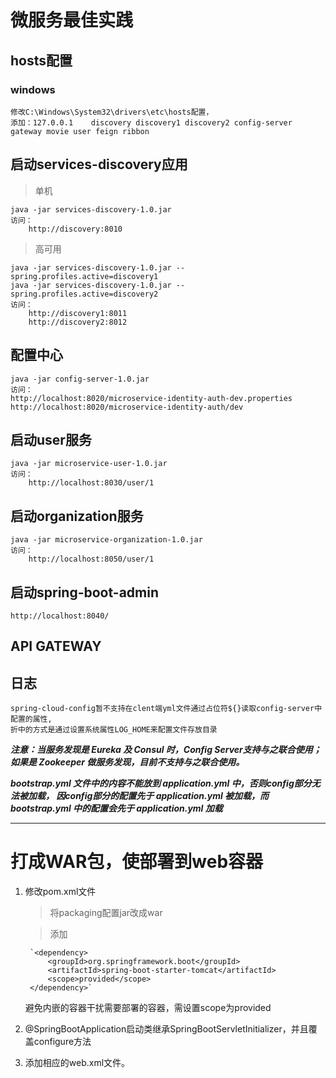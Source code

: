 # 微服务最佳实践

## hosts配置
### windows
    修改C:\Windows\System32\drivers\etc\hosts配置，
    添加：127.0.0.1	discovery discovery1 discovery2 config-server gateway movie user feign ribbon

## 启动services-discovery应用
> 单机

    java -jar services-discovery-1.0.jar
    访问：
        http://discovery:8010

> 高可用

    java -jar services-discovery-1.0.jar --spring.profiles.active=discovery1
    java -jar services-discovery-1.0.jar --spring.profiles.active=discovery2
    访问：
        http://discovery1:8011   
        http://discovery2:8012
        
## 配置中心
    java -jar config-server-1.0.jar
    访问：
    http://localhost:8020/microservice-identity-auth-dev.properties
    http://localhost:8020/microservice-identity-auth/dev

## 启动user服务
    java -jar microservice-user-1.0.jar
    访问：
        http://localhost:8030/user/1
    
## 启动organization服务
    java -jar microservice-organization-1.0.jar
    访问：
        http://localhost:8050/user/1
    
## 启动spring-boot-admin
    
    http://localhost:8040/
    
## API GATEWAY

## 日志

    spring-cloud-config暂不支持在clent端yml文件通过占位符${}读取config-server中配置的属性,
    折中的方式是通过设置系统属性LOG_HOME来配置文件存放目录


***注意：当服务发现是 Eureka 及 Consul 时，Config Server支持与之联合使用；如果是 Zookeeper 做服务发现，目前不支持与之联合使用。***
    
***bootstrap.yml 文件中的内容不能放到 application.yml 中，否则config部分无法被加载，
因config部分的配置先于 application.yml 被加载，而 bootstrap.yml 中的配置会先于 application.yml 加载***


-------------------------------------------------------------
# 打成WAR包，使部署到web容器

1. 修改pom.xml文件
    
    > 将packaging配置jar改成war
    
    > 添加
    
        `<dependency>
            <groupId>org.springframework.boot</groupId>
            <artifactId>spring-boot-starter-tomcat</artifactId>
            <scope>provided</scope>
        </dependency>`
        
      避免内嵌的容器干扰需要部署的容器，需设置scope为provided
      
2. @SpringBootApplication启动类继承SpringBootServletInitializer，并且覆盖configure方法

3. 添加相应的web.xml文件。